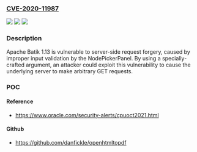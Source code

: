 ### [CVE-2020-11987](https://cve.mitre.org/cgi-bin/cvename.cgi?name=CVE-2020-11987)
![](https://img.shields.io/static/v1?label=Product&message=Apache%20Batik&color=blue)
![](https://img.shields.io/static/v1?label=Version&message=n%2Fa&color=blue)
![](https://img.shields.io/static/v1?label=Vulnerability&message=Information%20Disclosure&color=brighgreen)

### Description

Apache Batik 1.13 is vulnerable to server-side request forgery, caused by improper input validation by the NodePickerPanel. By using a specially-crafted argument, an attacker could exploit this vulnerability to cause the underlying server to make arbitrary GET requests.

### POC

#### Reference
- https://www.oracle.com/security-alerts/cpuoct2021.html

#### Github
- https://github.com/danfickle/openhtmltopdf

